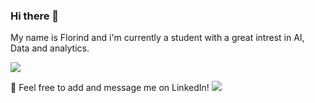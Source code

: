 ### Hi there 👋
My name is Florind and i'm currently a student with a great intrest in AI, Data and analytics. 
 
<img src="https://github-readme-stats.vercel.app/api/top-langs?username=filimonkey99"/>

:iphone: Feel free to add and message me on LinkedIn!
[![](https://img.shields.io/badge/linkedin-%230077B5.svg?style=for-the-badge&logo=linkedin)](https://www.linkedin.com/in/florind-haliti-24864918a/)



